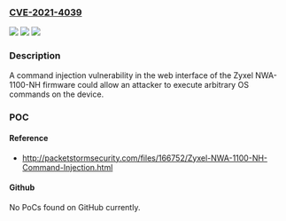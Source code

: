 ### [CVE-2021-4039](https://cve.mitre.org/cgi-bin/cvename.cgi?name=CVE-2021-4039)
![](https://img.shields.io/static/v1?label=Product&message=NWA1100-NH%20firmware&color=blue)
![](https://img.shields.io/static/v1?label=Version&message=n%2Fa&color=blue)
![](https://img.shields.io/static/v1?label=Vulnerability&message=CWE-78%3A%20Improper%20Neutralization%20of%20Special%20Elements%20used%20in%20an%20OS%20Command%20('OS%20Command%20Injection')&color=brighgreen)

### Description

A command injection vulnerability in the web interface of the Zyxel NWA-1100-NH firmware could allow an attacker to execute arbitrary OS commands on the device.

### POC

#### Reference
- http://packetstormsecurity.com/files/166752/Zyxel-NWA-1100-NH-Command-Injection.html

#### Github
No PoCs found on GitHub currently.

